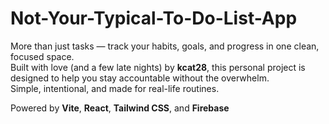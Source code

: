 # Not-Your-Typical-To-Do-List-App

More than just tasks — track your habits, goals, and progress in one clean, focused space.  
Built with love (and a few late nights) by **kcat28**, this personal project is designed to help you stay accountable without the overwhelm.  
Simple, intentional, and made for real-life routines.

Powered by **Vite**, **React**, **Tailwind CSS**, and **Firebase**
